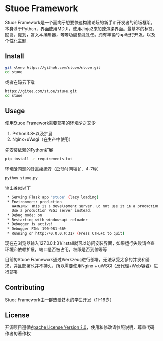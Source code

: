 # Stuoe Framework

Stuoe Framework是一个面向于想要快速构建论坛的新手和开发者的论坛框架。本身基于Python，界面使用MDUI，使用Jinja2来加速渲染界面。最基本的标签，回复，提到，富文本编辑器，等等功能都能胜任。拥有丰富的api进行开发，以及个性化主题.

## Install

``` bash
git clone https://github.com/stuoe/stuoe.git
cd stuoe
```
或者在码云下载
``` bash
https://gitee.com/stuoe/stuoe.git
cd stuoe
```

## Usage

使用Stuoe Framework需要部署的环境少之又少
1. Python3.8+以及扩展
2. Nginx+uWsgi（在生产中使用）



先安装依赖的Python扩展
``` bash
pip install -r requirements.txt
```
环境没问题的话直接运行（启动时间较长，4-7秒)
``` bash
python stuoe.py
```
输出类似以下
``` bash
 * Serving Flask app "stuoe" (lazy loading)
 * Environment: production
   WARNING: This is a development server. Do not use it in a production deployment.
   Use a production WSGI server instead.
 * Debug mode: on
 * Restarting with windowsapi reloader
 * Debugger is active!
 * Debugger PIN: 190-981-669
 * Running on http://0.0.0.0:31/ (Press CTRL+C to quit)
```
现在在浏览器输入127.0.0.1:31/install就可以访问安装界面，如果运行失败请检查环境和依赖扩展，端口是否被占用，权限是否到位等等

目前的Stuoe Framework通过Werkzeug进行部署，无法承受太多的并发和请求，并且部署也并不持久，所以需要使用Nginx + uWSGI（反代理+Web容器）进行部署



## Contributing

Stuoe Framework由一群热爱技术的学生开发（11-16岁）

## License

开源项目遵循[Apache License Version 2.0](http://www.apache.org/licenses/)，使用和修改请参照说明，尊重代码作者的著作权

